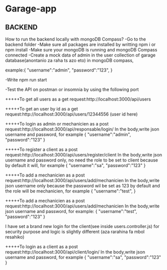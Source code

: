 # Garage-app

## BACKEND

How to run the backend locally with mongoDB Compass?
-Go to the backend folder
-Make sure all packages are installed by writting npm i or npm install
-Make sure your mongoDB is running and mongoDB Compass connected
-Create a mock data of admin in the user collection of garage database(anontanio za raha ts azo eto) in mongoDB compass,

example:{
"username":"admin",
"password":"123",
}

-Write npm run start

-Test the API on postman or insomnia by using the following port

+++++To get all users as a get request:http://localhost:3000/api/users

+++++To get an user by id as a get request:http://localhost:3000/api/users/12344556 (user id here)

+++++To login as admin or mechanicien as a post request:http://localhost:3000/api/responsable/login/
In the body,write json username and password, for example
{
"username":"admin",
"password":"123"
}

+++++To register a client as a post request:http://localhost:3000/api/users/register/client
In the body,write json username and password only, no need the role to be set to client because by default it will, for example
{
"username":"sa",
"password":"123"
}

+++++To add a mechanicien as a post request:http://localhost:3000/api/users/add/mechanicien
In the body,write json username only because the password wil be set as 123 by default and the role will be mechanicien, for example
{
"username":"test",
}

+++++To add a mechanicien as a post request:http://localhost:3000/api/users/add/mechanicien
In the body,write json username and password, for example:
{
"username":"test",
"password":"123"
}

I have set a brand new login for the client(see inside users.controller.js) for security purpose and logic is slightly different (aza rarahina fa mbol resahiko)

+++++To login as a client as a post request:http://localhost:3000/api/client/login/
In the body,write json username and password, for example
{
"username":"sa",
"password":"123"
}
